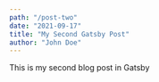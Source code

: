 ```yaml
---
path: "/post-two"
date: "2021-09-17"
title: "My Second Gatsby Post"
author: "John Doe"
---
```


This is my second blog post in Gatsby
